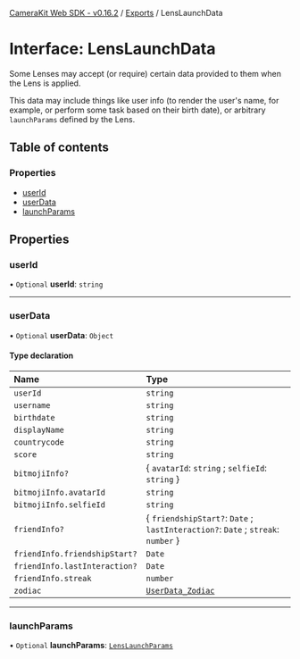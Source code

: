 [CameraKit Web SDK - v0.16.2](../README.md) / [Exports](../modules.md) / LensLaunchData

# Interface: LensLaunchData

Some Lenses may accept (or require) certain data provided to them when the Lens is applied.

This data may include things like user info (to render the user's name, for example, or perform some task based on
their birth date), or arbitrary `launchParams` defined by the Lens.

## Table of contents

### Properties

- [userId](LensLaunchData.md#userid)
- [userData](LensLaunchData.md#userdata)
- [launchParams](LensLaunchData.md#launchparams)

## Properties

### userId

• `Optional` **userId**: `string`

___

### userData

• `Optional` **userData**: `Object`

#### Type declaration

| Name | Type |
| :------ | :------ |
| `userId` | `string` |
| `username` | `string` |
| `birthdate` | `string` |
| `displayName` | `string` |
| `countrycode` | `string` |
| `score` | `string` |
| `bitmojiInfo?` | \{ `avatarId`: `string` ; `selfieId`: `string`  } |
| `bitmojiInfo.avatarId` | `string` |
| `bitmojiInfo.selfieId` | `string` |
| `friendInfo?` | \{ `friendshipStart?`: `Date` ; `lastInteraction?`: `Date` ; `streak`: `number`  } |
| `friendInfo.friendshipStart?` | `Date` |
| `friendInfo.lastInteraction?` | `Date` |
| `friendInfo.streak` | `number` |
| `zodiac` | [`UserData_Zodiac`](../enums/UserData_Zodiac.md) |

___

### launchParams

• `Optional` **launchParams**: [`LensLaunchParams`](../modules.md#lenslaunchparams)
